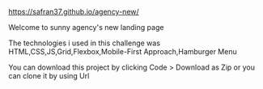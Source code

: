 https://safran37.github.io/agency-new/

Welcome to sunny agency's new landing page

The technologies i used in this challenge was HTML,CSS,JS,Grid,Flexbox,Mobile-First Approach,Hamburger Menu

You can download this project by clicking Code > Download as Zip or you can clone it by using Url
